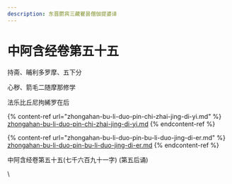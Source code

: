 ```yaml
---
description: 东晋罽宾三藏瞿昙僧伽提婆译
---
```


# 中阿含经卷第五十五

持斋、晡利多罗摩、五下分

心秽、箭毛二随摩那修学

法乐比丘尼拘絺罗在后

{% content-ref url="zhongahan-bu-li-duo-pin-chi-zhai-jing-di-yi.md" %}
[zhongahan-bu-li-duo-pin-chi-zhai-jing-di-yi.md](zhongahan-bu-li-duo-pin-chi-zhai-jing-di-yi.md)
{% endcontent-ref %}

{% content-ref url="zhongahan-bu-li-duo-pin-bu-li-duo-jing-di-er.md" %}
[zhongahan-bu-li-duo-pin-bu-li-duo-jing-di-er.md](zhongahan-bu-li-duo-pin-bu-li-duo-jing-di-er.md)
{% endcontent-ref %}

中阿含经卷第五十五(七千六百九十一字) (第五后诵)

\
